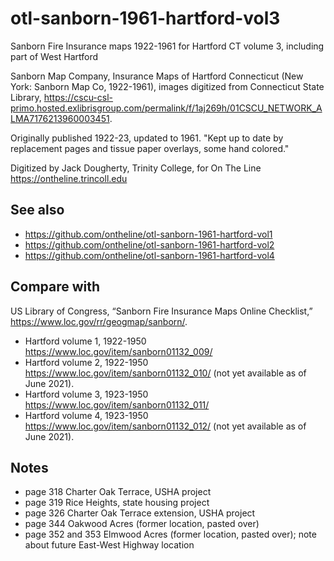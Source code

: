 # otl-sanborn-1961-hartford-vol3
Sanborn Fire Insurance maps 1922-1961 for Hartford CT volume 3, including part of West Hartford

Sanborn Map Company, Insurance Maps of Hartford Connecticut (New York: Sanborn Map Co, 1922-1961), images digitized from Connecticut State Library, https://cscu-csl-primo.hosted.exlibrisgroup.com/permalink/f/1aj269h/01CSCU_NETWORK_ALMA7176213960003451.

Originally published 1922-23, updated to 1961.
"Kept up to date by replacement pages and tissue paper overlays, some hand colored."

Digitized by Jack Dougherty, Trinity College, for On The Line https://ontheline.trincoll.edu

## See also
- https://github.com/ontheline/otl-sanborn-1961-hartford-vol1
- https://github.com/ontheline/otl-sanborn-1961-hartford-vol2
- https://github.com/ontheline/otl-sanborn-1961-hartford-vol4

## Compare with
US Library of Congress, “Sanborn Fire Insurance Maps Online Checklist,” https://www.loc.gov/rr/geogmap/sanborn/.

- Hartford volume 1, 1922-1950 https://www.loc.gov/item/sanborn01132_009/
- Hartford volume 2, 1922-1950 https://www.loc.gov/item/sanborn01132_010/ (not yet available as of June 2021).
- Hartford volume 3, 1923-1950 https://www.loc.gov/item/sanborn01132_011/
- Hartford volume 4, 1923-1950 https://www.loc.gov/item/sanborn01132_012/ (not yet available as of June 2021).

## Notes
- page 318 Charter Oak Terrace, USHA project
- page 319 Rice Heights, state housing project
- page 326 Charter Oak Terrace extension, USHA project
- page 344 Oakwood Acres (former location, pasted over)
- page 352 and 353 Elmwood Acres (former location, pasted over); note about future East-West Highway location

